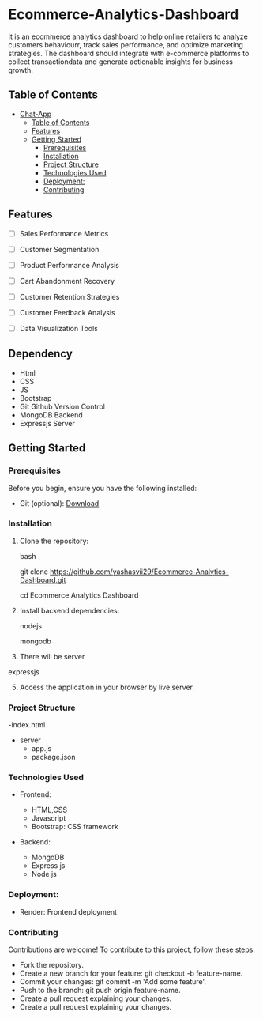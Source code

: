 # Ecommerce-Analytics-Dashboard
It is an ecommerce analytics dashboard to help online retailers to analyze customers behaviourr, track sales performance, and optimize marketing strategies.
The dashboard should integrate with e-commerce platforms to collect transactiondata and generate actionable insights for business growth.

## Table of Contents

- [Chat-App](#Chat-App)
  - [Table of Contents](#table-of-contents)
  - [Features](#features)
  - [Getting Started](#getting-started)
    - [Prerequisites](#prerequisites)
    - [Installation](#installation)
    - [Project Structure](#project-structure)
    - [Technologies Used](#technologies-used)
    - [Deployment:](#deployment)
    - [Contributing](#contributing)

## Features

- [ ] Sales Performance Metrics
- [ ] Customer Segmentation
- [ ] Product Performance Analysis
- [ ] Cart Abandonment Recovery
- [ ] Customer Retention Strategies
- [ ] Customer Feedback Analysis
- [ ] Data Visualization Tools


## Dependency

* Html
* CSS
* JS
* Bootstrap
* Git Github Version Control
* MongoDB Backend
* Expressjs Server

## Getting Started

### Prerequisites

Before you begin, ensure you have the following installed:


- Git (optional): [Download](https://git-scm.com/downloads)

### Installation

1. Clone the repository:

   bash
   
   git clone https://github.com/yashasvii29/Ecommerce-Analytics-Dashboard.git
   
   cd Ecommerce Analytics Dashboard
   

3. Install backend dependencies:
 
   nodejs
   
   mongodb


5. There will be server

  expressjs
   
5. Access the application in your browser by live server.

### Project Structure


-index.html
- server
  - app.js
  - package.json

    
### Technologies Used

- Frontend:
  - HTML,CSS
  - Javascript
  - Bootstrap: CSS framework
  
- Backend:
  - MongoDB
  - Express js
  - Node js

### Deployment:
- Render: Frontend deployment

### Contributing
Contributions are welcome! To contribute to this project, follow these steps:

-  Fork the repository.
- Create a new branch for your feature: git checkout -b feature-name.
- Commit your changes: git commit -m 'Add some feature'.
- Push to the branch: git push origin feature-name.
-  Create a pull request explaining your changes.
-  Create a pull request explaining your changes.
